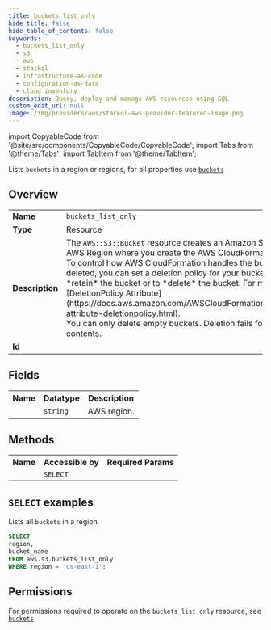 ```yaml
---
title: buckets_list_only
hide_title: false
hide_table_of_contents: false
keywords:
  - buckets_list_only
  - s3
  - aws
  - stackql
  - infrastructure-as-code
  - configuration-as-data
  - cloud inventory
description: Query, deploy and manage AWS resources using SQL
custom_edit_url: null
image: /img/providers/aws/stackql-aws-provider-featured-image.png
---
```


import CopyableCode from '@site/src/components/CopyableCode/CopyableCode';
import Tabs from '@theme/Tabs';
import TabItem from '@theme/TabItem';

Lists <code>buckets</code> in a region or regions, for all properties use <a href="/providers/aws/serviceName/buckets/"><code>buckets</code></a>

## Overview
<table><tbody>
<tr><td><b>Name</b></td><td><code>buckets_list_only</code></td></tr>
<tr><td><b>Type</b></td><td>Resource</td></tr>
<tr><td><b>Description</b></td><td>The <code>AWS::S3::Bucket</code> resource creates an Amazon S3 bucket in the same AWS Region where you create the AWS CloudFormation stack.<br />To control how AWS CloudFormation handles the bucket when the stack is deleted, you can set a deletion policy for your bucket. You can choose to *retain* the bucket or to *delete* the bucket. For more information, see &#91;DeletionPolicy Attribute&#93;(https://docs.aws.amazon.com/AWSCloudFormation/latest/UserGuide/aws-attribute-deletionpolicy.html).<br />You can only delete empty buckets. Deletion fails for buckets that have contents.</td></tr>
<tr><td><b>Id</b></td><td><CopyableCode code="aws.s3.buckets_list_only" /></td></tr>
</tbody></table>

## Fields
<table><tbody><tr><th>Name</th><th>Datatype</th><th>Description</th></tr><tr><td><CopyableCode code="region" /></td><td><code>string</code></td><td>AWS region.</td></tr>
</tbody></table>

## Methods

<table><tbody>
  <tr>
    <th>Name</th>
    <th>Accessible by</th>
    <th>Required Params</th>
  </tr>
  <tr>
    <td><CopyableCode code="list_resources" /></td>
    <td><code>SELECT</code></td>
    <td><CopyableCode code="region" /></td>
  </tr>
</tbody></table>

## `SELECT` examples
Lists all <code>buckets</code> in a region.
```sql
SELECT
region,
bucket_name
FROM aws.s3.buckets_list_only
WHERE region = 'us-east-1';
```


## Permissions

For permissions required to operate on the <code>buckets_list_only</code> resource, see <a href="/providers/aws/s3/buckets/#permissions"><code>buckets</code></a>

